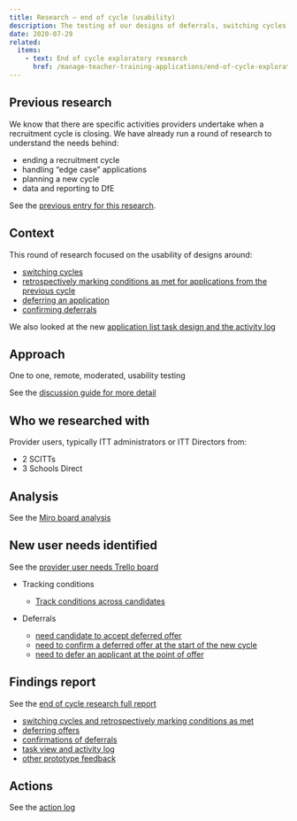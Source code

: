 ```yaml
---
title: Research – end of cycle (usability)
description: The testing of our designs of deferrals, switching cycles and the task view and activity log. Also some general feedback about Manage and other prototype features.
date: 2020-07-29
related:
  items:
    - text: End of cycle exploratory research
      href: /manage-teacher-training-applications/end-of-cycle-exploratory-research/
---
```


## Previous research

We know that there are specific activities providers undertake when a recruitment cycle is closing. We have already run a round of research to understand the needs behind:

* ending a recruitment cycle
* handling “edge case” applications
* planning a new cycle
* data and reporting to DfE

See the [previous entry for this research](/manage-teacher-training-applications/end-of-cycle-exploratory-research/).

## Context

This round of research focused on the usability of designs around:

* [switching cycles](/manage-teacher-training-applications/switching-between-cycles/)
* [retrospectively marking conditions as met for applications from the previous cycle](/manage-teacher-training-applications/reconfirming-a-deferred-application/)
* [deferring an application](/manage-teacher-training-applications/deferring-applications-to-the-next-cycle/)
* [confirming deferrals](/manage-teacher-training-applications/reconfirming-a-deferred-application/)

We also looked at the new [application list task design and the activity log](/manage-teacher-training-applications/help-users-know-what-needs-doing-and-whats-changed/)

## Approach

One to one, remote, moderated, usability testing

See the [discussion guide for more detail](https://docs.google.com/document/d/1H4a3FjRK7km-S5pbWiNsO-W5yl-w5G761tkA7gA5aVs/edit#)

## Who we researched with

Provider users, typically ITT administrators or ITT Directors from:

* 2 SCITTs
* 3 Schools Direct

## Analysis

See the [Miro board analysis](https://miro.com/app/board/o9J_kolS1bk=/)

## New user needs identified

See the [provider user needs Trello board](https://trello.com/b/5m1pMTme/apply-provider-needs-e2e)

* Tracking conditions
  * [Track conditions across candidates](https://trello.com/c/RtcglDmF/152-track-conditions-across-candidates)

* Deferrals
  * [need candidate to accept deferred offer](https://trello.com/c/QxEUJqrY/183-i-need-to-know-if-the-candidate-has-formally-accepted-my-new-deferred-offer-so-that-i-know-they-have-agreed-to-and-accepted-the)
  * [need to confirm a deferred offer at the start of the new cycle](https://trello.com/c/r0Uq0Hug/184-given-that-courses-and-locations-do-change-i-need-to-reconfirm-a-deferred-offer-so-that-the-deferred-offer-can-be-managed-alongs)
  * [need to defer an applicant at the point of offer](https://trello.com/c/vjvuGDK3/185-i-need-to-defer-an-applicant-at-the-point-of-offer-so-that-i-can-accurately-reflect-the-offer-i-want-to-make)

## Findings report

See the [end of cycle research full report](https://docs.google.com/presentation/d/1wUA4k3QbS-kqCXA1MwcT3SInr0h7hiOpX1j0xhWSvPc/edit#slide=id.p)

* [switching cycles and retrospectively marking conditions as met](https://docs.google.com/presentation/d/1wUA4k3QbS-kqCXA1MwcT3SInr0h7hiOpX1j0xhWSvPc/edit#slide=id.g85c8fec79f_0_157)
* [deferring offers](https://docs.google.com/presentation/d/1wUA4k3QbS-kqCXA1MwcT3SInr0h7hiOpX1j0xhWSvPc/edit#slide=id.g8c6b3398a9_0_8)
* [confirmations of deferrals](https://docs.google.com/presentation/d/1wUA4k3QbS-kqCXA1MwcT3SInr0h7hiOpX1j0xhWSvPc/edit#slide=id.g8c6b3398a9_0_22)
* [task view and activity log](https://docs.google.com/presentation/d/1wUA4k3QbS-kqCXA1MwcT3SInr0h7hiOpX1j0xhWSvPc/edit#slide=id.g8c6b3398a9_2_0)
* [other prototype feedback](https://docs.google.com/presentation/d/1wUA4k3QbS-kqCXA1MwcT3SInr0h7hiOpX1j0xhWSvPc/edit#slide=id.g8a6173f9e3_0_135)

## Actions

See the [action log](https://docs.google.com/document/d/1KJ4stL4AO4aTfDaOeH-VGwkr4VnxnI9fwARh4K3sWJc/edit)
